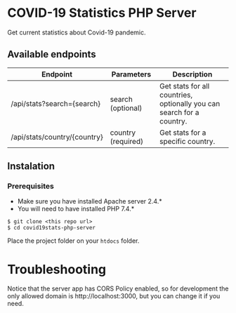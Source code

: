 # COVID-19 Statistics PHP Server

Get current statistics about Covid-19 pandemic.

## Available endpoints
| Endpoint                     | Parameters         | Description                                                            |
|------------------------------|--------------------|------------------------------------------------------------------------|
| /api/stats?search={search}                  | search (optional)  | Get stats for all countries, optionally  you can search for a country. |
| /api/stats/country/{country} | country (required) | Get stats for a specific country.                                      |

## Instalation
### Prerequisites
* Make sure you have installed Apache server 2.4.*
* You will need to have installed PHP 7.4.*

```
$ git clone <this repo url>
$ cd covid19stats-php-server
```
Place the project folder on your ```htdocs``` folder.

# Troubleshooting
Notice that the server app has CORS Policy enabled, so for development the only allowed domain is http://localhost:3000, but you can change it if you need.

